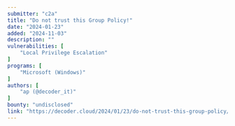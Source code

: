 ```yaml
---
submitter: "c2a"
title: "Do not trust this Group Policy!"
date: "2024-01-23"
added: "2024-11-03"
description: ""
vulnerabilities: [
    "Local Privilege Escalation"
]
programs: [
    "Microsoft (Windows)"
]
authors: [
    "ap (@decoder_it)"
]
bounty: "undisclosed"
link: "https://decoder.cloud/2024/01/23/do-not-trust-this-group-policy/"
---
```




